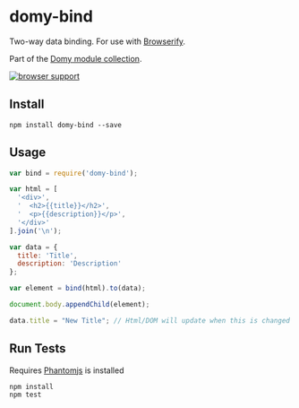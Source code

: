 # domy-bind
 
Two-way data binding. For use with [Browserify](http://browserify.org).

Part of the [Domy module collection](https://github.com/scottcorgan/domy).

[![browser support](https://ci.testling.com/scottcorgan/domy-bind.png)](https://ci.testling.com/scottcorgan/domy-bind)
 
## Install
 
```
npm install domy-bind --save
```
 
## Usage
 
```js
var bind = require('domy-bind');

var html = [
  '<div>',
  '  <h2>{{title}}</h2>',
  '  <p>{{description}}</p>',
  '</div>'
].join('\n');

var data = {
  title: 'Title',
  description: 'Description'
};

var element = bind(html).to(data);

document.body.appendChild(element);

data.title = "New Title"; // Html/DOM will update when this is changed
```
 
## Run Tests

Requires [Phantomjs](phantomjs.org/download.html) is installed

```
npm install
npm test
```
